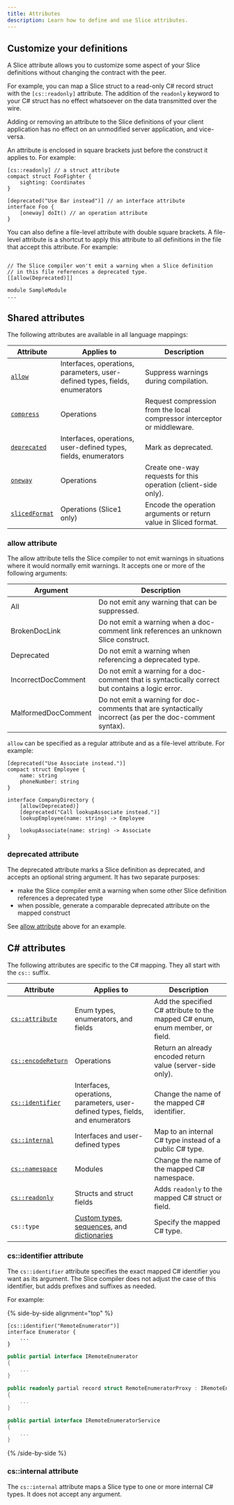 ```yaml
---
title: Attributes
description: Learn how to define and use Slice attributes.
---
```


## Customize your definitions

A Slice attribute allows you to customize some aspect of your Slice definitions without changing the contract with the
peer.

For example, you can map a Slice struct to a read-only C# record struct with the `[cs::readonly]` attribute. The
addition of the `readonly` keyword to your C# struct has no effect whatsoever on the data transmitted over the wire.

Adding or removing an attribute to the Slice definitions of your client application has no effect on an unmodified
server application, and vice-versa.

An attribute is enclosed in square brackets just before the construct it applies to. For example:

```slice
[cs::readonly] // a struct attribute
compact struct FooFighter {
    sighting: Coordinates
}

[deprecated("Use Bar instead")] // an interface attribute
interface Foo {
    [oneway] doIt() // an operation attribute
}
```

You can also define a file-level attribute with double square brackets. A file-level attribute is a shortcut to apply
this attribute to all definitions in the file that accept this attribute. For example:

```slice

// The Slice compiler won't emit a warning when a Slice definition
// in this file references a deprecated type.
[[allow(Deprecated)]]

module SampleModule
...
```

## Shared attributes

The following attributes are available in all language mappings:

| Attribute                             | Applies to                                                                  | Description                                                              |
| ------------------------------------- | --------------------------------------------------------------------------- | ------------------------------------------------------------------------ |
| [`allow`](#allow-attribute)           | Interfaces, operations, parameters, user-defined types, fields, enumerators | Suppress warnings during compilation.                                    |
| [`compress`][compress]                | Operations                                                                  | Request compression from the local compressor interceptor or middleware. |
| [`deprecated`](#deprecated-attribute) | Interfaces, operations, user-defined types, fields, enumerators             | Mark as deprecated.                                                      |
| [`oneway`][oneway]                    | Operations                                                                  | Create one-way requests for this operation (client-side only).           |
| [`slicedFormat`][sliced-format]       | Operations (Slice1 only)                                                    | Encode the operation arguments or return value in Sliced format.         |

### allow attribute

The allow attribute tells the Slice compiler to not emit warnings in situations where it would normally emit warnings.
It accepts one or more of the following arguments:

| Argument            | Description                                                                                              |
| ------------------- | -------------------------------------------------------------------------------------------------------- |
| All                 | Do not emit any warning that can be suppressed.                                                          |
| BrokenDocLink       | Do not emit a warning when a doc-comment link references an unknown Slice construct.                     |
| Deprecated          | Do not emit a warning when referencing a deprecated type.                                                |
| IncorrectDocComment | Do not emit a warning for a doc-comment that is syntactically correct but contains a logic error.        |
| MalformedDocComment | Do not emit a warning for doc-comments that are syntactically incorrect (as per the doc-comment syntax). |

`allow` can be specified as a regular attribute and as a file-level attribute. For example:

```slice
[deprecated("Use Associate instead.")]
compact struct Employee {
    name: string
    phoneNumber: string
}

interface CompanyDirectory {
    [allow(Deprecated)]
    [deprecated("Call lookupAssociate instead.")]
    lookupEmployee(name: string) -> Employee

    lookupAssociate(name: string) -> Associate
}
```

### deprecated attribute

The deprecated attribute marks a Slice definition as deprecated, and accepts an optional string argument. It has two
separate purposes:

- make the Slice compiler emit a warning when some other Slice definition references a deprecated type
- when possible, generate a comparable deprecated attribute on the mapped construct

See [allow attribute](#allow-attribute) above for an example.

## C# attributes

The following attributes are specific to the C# mapping. They all start with the `cs::` suffix.

| Attribute                                     | Applies to                                                                                   | Description                                                                  |
| --------------------------------------------- | -------------------------------------------------------------------------------------------- | ---------------------------------------------------------------------------- |
| [`cs::attribute`][cs-attribute-attribute]     | Enum types, enumerators, and fields                                                          | Add the specified C# attribute to the mapped C# enum, enum member, or field. |
| [`cs::encodeReturn`][cs-encoded-return]       | Operations                                                                                   | Return an already encoded return value (server-side only).                   |
| [`cs::identifier`](#cs::identifier-attribute) | Interfaces, operations, parameters, user-defined types, fields, and enumerators              | Change the name of the mapped C# identifier.                                 |
| [`cs::internal`](#cs::internal-attribute)     | Interfaces and user-defined types                                                            | Map to an internal C# type instead of a public C# type.                      |
| [`cs::namespace`][cs-namespace]               | Modules                                                                                      | Change the name of the mapped C# namespace.                                  |
| [`cs::readonly`][cs-readonly]                 | Structs and struct fields                                                                    | Adds `readonly` to the mapped C# struct or field.                            |
| `cs::type`                                    | [Custom types][custom-type], [sequences][sequence-type], and [dictionaries][dictionary-type] | Specify the mapped C# type.                                                  |

### cs::identifier attribute

The `cs::identifier` attribute specifies the exact mapped C# identifier you want as its argument. The Slice compiler
does not adjust the case of this identifier, but adds prefixes and suffixes as needed.

For example:

{% side-by-side alignment="top" %}

```slice {% addMode=true %}
[cs::identifier("RemoteEnumerator")]
interface Enumerator {
    ...
}
```

```csharp
public partial interface IRemoteEnumerator
{
    ...
}

public readonly partial record struct RemoteEnumeratorProxy : IRemoteEnumerator, IProxy
{
    ...
}

public partial interface IRemoteEnumeratorService
{
    ...
}
```

{% /side-by-side %}

### cs::internal attribute

The `cs::internal` attribute maps a Slice type to one or more internal C# types. It does not accept any argument.

[compress]: operation#compress-attribute
[cs-attribute-attribute]: enum-types#cs::attribute-attribute
[cs-encoded-return]: operation#cs::encodedreturn-attribute
[cs-namespace]: module#c#-mapping
[cs-readonly]: struct-types#cs::readonly-attribute
[custom-type]: custom-types#c#-mapping
[dictionary-type]: dictionary-types#cs::type-attribute
[oneway]: operation#oneway-attribute
[sequence-type]: sequence-types#cs::type-attribute
[sliced-format]: /slice1/language-guide/class-types#slicing
